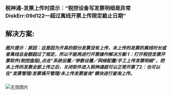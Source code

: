 ### 税神通-发票上传时提示：“税控设备写发票明细是异常DiskErr:09d122—超过离线开票上传限定截止日期”



## 解决方案:

##### 图片提示：原因：这是因为开具的部分发票没有上传，未上传的发票的离线时长或者离线总金额超过了规定，所以不能再进行开票操作解决方案:1：打开税控发票开票软件(税控盘版),点击“系统设置／参数设置／网络配置/手工上传发票明细”，把未上传的发票全部上传之后，关闭软件进入税神通就可以正常开票了2：也可以在“发票管理/发票填开管理/未上传发票查询”模块进行查询上传。



![无效图片](https://cdn.jsdelivr.net/gh/IAskWind/lazy66-site/images/question/1_20181015171442.png)